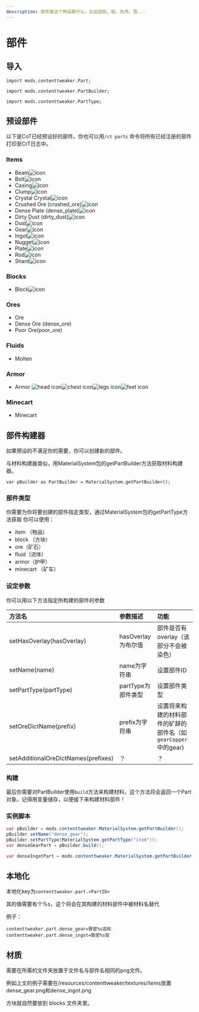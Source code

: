 ```yaml
---
description: 部件是这个物品是什么，比如齿轮、板、外壳、箔...
---
```


# 部件

## 导入

`import mods.contenttweaker.Part;`

`import mods.contenttweaker.PartBuilder;`

`import mods.contenttweaker.PartType;`

## 预设部件

以下是CoT已经预设好的部件。你也可以用`/ct parts` 命令将所有已经注册的部件打印至CrT日志中。

### Items

* Beam![icon](https://docs.blamejared.com/1.12/en/Mods/ContentTweaker/Materials/Parts/Assets/beam.png)
* Bolt![icon](https://docs.blamejared.com/1.12/en/Mods/ContentTweaker/Materials/Parts/Assets/bolt.png)
* Casing![icon](https://docs.blamejared.com/1.12/en/Mods/ContentTweaker/Materials/Parts/Assets/casing.png)
* Clump![icon](https://docs.blamejared.com/1.12/en/Mods/ContentTweaker/Materials/Parts/Assets/clump.png)
* Crystal Crystal![icon](https://docs.blamejared.com/1.12/en/Mods/ContentTweaker/Materials/Parts/Assets/crystal.png)
* Crushed Ore \(crushed\_ore\)![icon](https://docs.blamejared.com/1.12/en/Mods/ContentTweaker/Materials/Parts/Assets/crushed_ore.png)
* Dense Plate \(dense\_plate\)![icon](https://docs.blamejared.com/1.12/en/Mods/ContentTweaker/Materials/Parts/Assets/dense_plate.png)
* Dirty Dust \(dirty\_dust\)![icon](https://docs.blamejared.com/1.12/en/Mods/ContentTweaker/Materials/Parts/Assets/dirty_dust.png)
* Dust![icon](https://docs.blamejared.com/1.12/en/Mods/ContentTweaker/Materials/Parts/Assets/dust.png)
* Gear![icon](https://docs.blamejared.com/1.12/en/Mods/ContentTweaker/Materials/Parts/Assets/gear.png)
* Ingot![icon](https://docs.blamejared.com/1.12/en/Mods/ContentTweaker/Materials/Parts/Assets/ingot.png)
* Nugget![icon](https://docs.blamejared.com/1.12/en/Mods/ContentTweaker/Materials/Parts/Assets/nugget.png)
* Plate![icon](https://docs.blamejared.com/1.12/en/Mods/ContentTweaker/Materials/Parts/Assets/plate.png)
* Rod![icon](https://docs.blamejared.com/1.12/en/Mods/ContentTweaker/Materials/Parts/Assets/rod.png)
* Shard![icon](https://docs.blamejared.com/1.12/en/Mods/ContentTweaker/Materials/Parts/Assets/shard.png)

### Blocks

* Block![icon](https://docs.blamejared.com/1.12/en/Mods/ContentTweaker/Materials/Parts/Assets/block.png)

### Ores

* Ore
* Dense Ore \(dense\_ore\)
* Poor Ore\(poor\_ore\)

### Fluids

* Molten

### Armor

* Armor ![head icon](https://docs.blamejared.com/1.12/en/Mods/ContentTweaker/Materials/Parts/Assets/armor_head.png)![chest icon](https://docs.blamejared.com/1.12/en/Mods/ContentTweaker/Materials/Parts/Assets/armor_chest.png)![legs icon](https://docs.blamejared.com/1.12/en/Mods/ContentTweaker/Materials/Parts/Assets/armor_legs.png)![feet icon](https://docs.blamejared.com/1.12/en/Mods/ContentTweaker/Materials/Parts/Assets/armor_feet.png)

### Minecart

* Minecart

## 部件构建器

如果预设的不满足你的需要，你可以创建新的部件。

与材料构建器类似，用MaterialSystem包的getPartBuilder方法获取材料构建器。

```text
var pBuilder as PartBuilder = MaterialSystem.getPartBuilder();
```

### 部件类型

你需要为你将要创建的部件指定类型，通过MaterialSystem包的getPartType方法获取 你可以使用：

* item （物品）
* block （方块）
* ore（矿石）
* fluid（流体）
* armor（护甲）
* minecart （矿车）

### 设定参数

你可以用以下方法指定所构建的部件的参数

| 方法名 | 参数描述 | 功能 |
| :--- | :--- | :--- |
| setHasOverlay\(hasOverlay\) | hasOverlay为布尔值 | 部件是否有overlay（该部分不会被染色） |
| setName\(name\) | name为字符串 | 设置部件ID |
| setPartType\(partType\) | partType为部件类型 | 设置部件类型 |
| setOreDictName\(prefix\) | prefix为字符串 | 设置将来构建的材料部件的矿辞的部件名（如`gearCopper`中的gear\) |
| setAdditionalOreDictNames\(prefixes\) | ？ | ？ |

### 构建

最后你需要对PartBuilder使用`build`方法来构建材料，这个方法将会返回一个Part对象。记得用变量储存，以便接下来构建材料部件！

### 实例脚本

```csharp
var pBuilder = mods.contenttweaker.MaterialSystem.getPartBuilder();
pBuilder.setName("dense_gear");
pBuilder.setPartType(MaterialSystem.getPartType("item"));
var denseGearPart = pBuilder.build();

var denseIngotPart = mods.contenttweaker.MaterialSystem.getPartBuilder().setName("dense_ingot").setPartType(mods.contenttweaker.MaterialSystem.getPartType("item")).setOreDictName("superIngot").build();
```

## 本地化

本地化key为`contenttweaker.part.<PartID>`

其的值需要有个%s，这个将会在其构建的材料部件中被材料名替代

例子：

```text
contenttweaker.part.dense_gear=致密%s齿轮
contenttweaker.part.dense_ingot=致密%s锭
```

## 材质

需要在所需的文件夹放置于文件名与部件名相同的png文件。

例如上文的例子需要在/resources/contenttweaker/textures/items放置dense_gear.png和dense_ingot.png

方块就自然要放到 blocks 文件夹里。
